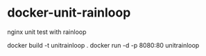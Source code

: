 # docker-unit-rainloop
nginx unit test with rainloop

docker build -t unitrainloop .
docker run -d -p 8080:80 unitrainloop
